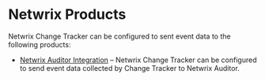 # Netwrix Products

Netwrix Change Tracker can be configured to sent event data to the following products:

- [Netwrix Auditor Integration](/docs/changetracker/8.0/changetracker/integration/netwrixproducts/netwrixauditor.md)
  – Netwrix Change Tracker can be configured to send event data collected by Change Tracker to
  Netwrix Auditor.
